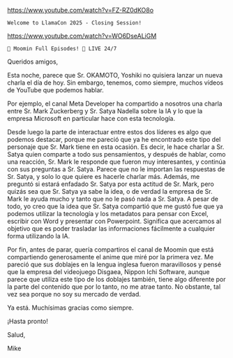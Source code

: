 https://www.youtube.com/watch?v=FZ-RZ0dKO8o

    Welcome to LlamaCon 2025 - Closing Session!

https://www.youtube.com/watch?v=WO6DseALiGM

    🔴 Moomin Full Episodes! 🏡 LIVE 24/7

Queridos amigos,

Esta noche, parece que Sr. OKAMOTO, Yoshiki no quisiera lanzar un nueva charla el día de hoy. Sin embargo, tenemos, como siempre, muchos vídeos de YouTube que podemos hablar.

Por ejemplo, el canal Meta Developer ha compartido a nosotros una charla entre Sr. Mark Zuckerberg y Sr. Satya Nadella sobre la IA y lo que la empresa Microsoft en particular hace con esta tecnología.

Desde luego la parte de interactuar entre estos dos líderes es algo que podemos destacar, porque me pareció que ya he encontrado este tipo del personaje que Sr. Mark tiene en esta ocasión. Es decir, le hace charlar a Sr. Satya quien comparte a todo sus pensamientos, y después de hablar, como una reacción, Sr. Mark le responde que fueron muy interesantes, y continúa con sus preguntas a Sr. Satya. Parece que no le importan las respuestas de Sr. Satya, y solo lo que quiere es hacerle charlar más. Además, me preguntó si estará enfadado Sr. Satya por esta actitud de Sr. Mark, pero quizás sea que Sr. Satya ya sabe la idea, o de verdad la empresa de Sr. Mark le ayuda mucho y tanto que no le pasó nada a Sr. Satya. A pesar de todo, yo creo que la idea que Sr. Satya compartió que me gustó fue que ya podemos utilizar la tecnología y los metadatos para pensar con Excel, escribir con Word y presentar con Powerpoint. Significa que acercamos al objetivo que es poder trasladar las informaciones fácilmente a cualquier forma utilizando la IA.

Por fin, antes de parar, quería compartiros el canal de Moomin que está compartiendo generosamente el anime que miré por la primera vez. Me pareció que sus doblajes en la lengua inglesa fueron maravillosos y pensé que la empresa del videojuego Disgaea, Nippon Ichi Software, aunque parece que utiliza este tipo de los doblajes también, tiene algo diferente por la parte del contenido que por lo tanto, no me atrae tanto. No obstante, tal vez sea porque no soy su mercado de verdad.

Ya está. Muchísimas gracias como siempre.

¡Hasta pronto!

Salud,

Mike
